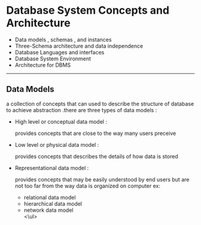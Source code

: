 <h1>Database System Concepts 
and Architecture</h1>
<ul>
  <li>
    Data models , schemas , and instances
  </li>
   <li>
    Three-Schema architecture and data independence
  </li>
  <li>Database Languages and interfaces</li>
  <li>Database System Environment</li>
  <li>Architecture for DBMS</li>
</ul>
<hr>
<h2>Data Models</h2>
<p>a collection of concepts that can used to describe the structure of database to achieve abstraction .there are three types of data models :</p>
<ul>
  <li>High level or conceptual data model :
  <p>provides concepts that are close to the way many users preceive</p></li>
    <li>Low level or physical data model :
  <p>provides concepts that describes the details of how data is stored</p></li>
    <li>Representational data model :
  <p>provides concepts that may be easily understood by end users but are not too far from the way data is organized on computer ex:
    <ul>
      <li>relational data model</li>
      <li>hierarchical data model</li>
      <li>network data model</li>
    <\ul>
  </p></li>
      
</ul>

